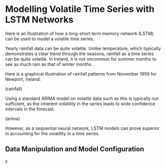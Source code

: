 # Modelling Volatile Time Series with LSTM Networks

Here is an illustration of how a long-short term memory network (LSTM) can be used to model a volatile time series.

Yearly rainfall data can be quite volatile. Unlike temperature, which typically demonstrates a clear trend through the seasons, rainfall as a time series can be quite volatile. In Ireland, it is not uncommon for summer months to see as much rain as that of winter months.

Here is a graphical illustration of rainfall patterns from November 1959 for Newport, Ireland:

(rainfall)

Using a standard ARIMA model on volatile data such as this is typically not sufficient, as the inherent volatility in the series leads to wide confidence intervals in the forecast.

(arima)

However, as a sequential neural network, LSTM models can prove superior in accounting for the volatility in a time series.

## Data Manipulation and Model Configuration

x
